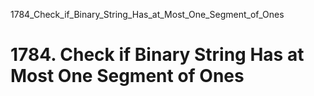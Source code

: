 1784_Check_if_Binary_String_Has_at_Most_One_Segment_of_Ones
# 1784. Check if Binary String Has at Most One Segment of Ones


